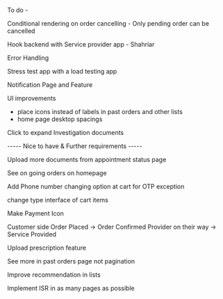 To do -

Conditional rendering on order cancelling - Only pending order can be cancelled

Hook backend with Service provider app - Shahriar

Error Handling

Stress test app with a load testing app

Notification Page and Feature

UI improvements

- place icons instead of labels in past orders and other lists
- home page desktop spacings

Click to expand Investigation documents

----- Nice to have & Further requirements -----

Upload more documents from appointment status page

See on going orders on homepage

Add Phone number changing option at cart for OTP exception

change type interface of cart items

Make Payment Icon

Customer side
Order Placed -> Order Confirmed
Provider on their way -> Service Provided

Upload prescription feature

See more in past orders page not pagination

Improve recommendation in lists

Implement ISR in as many pages as possible
